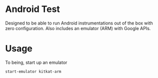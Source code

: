 # Android Test

Designed to be able to run Android instrumentations out of the box with zero configuration. Also includes an emulator (ARM) with Google APIs.

# Usage

To being, start up an emulator

    start-emulator kitkat-arm
